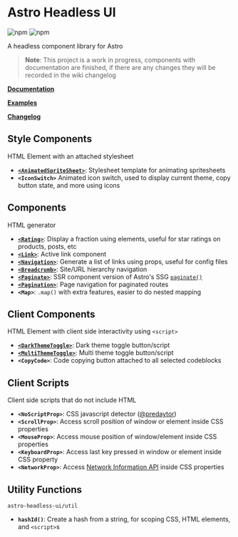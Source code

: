 # Astro Headless UI

![npm](https://img.shields.io/npm/v/astro-headless-ui?label=version%20&logo=npm)
![npm](https://img.shields.io/npm/dm/astro-headless-ui?label=downloads&logo=npm)

A headless component library for Astro

> **Note**: This project is a work in progress, components with documentation are finished, if there are any changes they will be recorded in the wiki changelog

**[Documentation](https://github.com/BryceRussell/astro-headless-ui/wiki)**

**[Examples](https://github.com/BryceRussell/astro-headless-ui/wiki#examples)**

**[Changelog](https://github.com/BryceRussell/astro-headless-ui/wiki/*Changelog)**

## Style Components

HTML Element with an attached stylesheet

- **[`<AnimatedSpriteSheet>`](https://github.com/BryceRussell/astro-headless-ui/wiki/AnimatedSpriteSheet)**: Stylesheet template for animating spritesheets
- **`<IconSwitch>`** Animated icon switch, used to display current theme, copy button state, and more using icons

## Components

HTML generator

- **[`<Rating>`](https://github.com/BryceRussell/astro-headless-ui/wiki/Rating)**: Display a fraction using elements, useful for star ratings on products, posts, etc
- **[`<Link>`](https://github.com/BryceRussell/astro-headless-ui/wiki/Link)**: Active link component
- **[`<Navigation>`](https://github.com/BryceRussell/astro-headless-ui/wiki/Navigation)**: Generate a list of links using props, useful for config files
- **[`<Breadcrumb>`](https://github.com/BryceRussell/astro-headless-ui/wiki/Breadcrumb)**: Site/URL hierarchy navigation
- **[`<Paginate>`](https://github.com/BryceRussell/astro-headless-ui/wiki/Paginate)**: SSR component version of Astro's SSG [`paginate()`](https://docs.astro.build/en/core-concepts/routing/#pagination)
- **[`<Pagination>`](https://github.com/BryceRussell/astro-headless-ui/wiki/Pagination)**: Page navigation for paginated routes
- **`<Map>`**: `.map()` with extra features, easier to do nested mapping

## Client Components

HTML Element with client side interactivity using `<script>`

- **[`<DarkThemeToggle>`](https://github.com/BryceRussell/astro-headless-ui/wiki/DarkThemeToggle)**: Dark theme toggle button/script
- **[`<MultiThemeToggle>`](https://github.com/BryceRussell/astro-headless-ui/wiki/MultiThemeToggle)**: Multi theme toggle button/script
- **`<CopyCode>`**: Code copying button attached to all selected codeblocks

## Client Scripts

Client side scripts that do not include HTML

- **`<NoScriptProp>`**: CSS javascript detector ([@predaytor](https://twitter.com/thepredaytor/status/1576322225606516736))
- **`<ScrollProp>`**: Access scroll position of window or element inside CSS properties
- **`<MouseProp>`**: Access mouse position of window/element inside CSS properties
- **`<KeyboardProp>`**: Access last key pressed in window or element inside CSS property
- **`<NetworkProp>`**: Access [Network Information API](https://developer.mozilla.org/en-US/docs/Web/API/NetworkInformation) inside CSS properties

## Utility Functions

`astro-headless-ui/util`

- **`hashId()`**: Create a hash from a string, for scoping CSS, HTML elements, and `<script>`s
